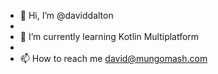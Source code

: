 - 👋 Hi, I’m @daviddalton
- 
- 🌱 I’m currently learning Kotlin Multiplatform
- 
- 📫 How to reach me david@mungomash.com

